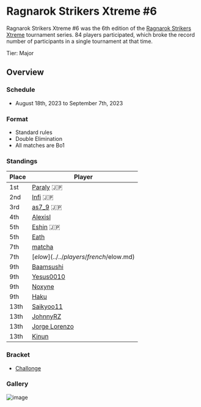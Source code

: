 # Ragnarok Strikers Xtreme #6

Ragnarok Strikers Xtreme #6 was the 6th edition of the [Ragnarok Strikers Xtreme](ragnaxmain.md) tournament series.
84 players participated, which broke the record number of participants in a single tournament at that time.

Tier: Major

## Overview

### Schedule
- August 18th, 2023 to September 7th, 2023

### Format
- Standard rules
- Double Elimination
- All matches are Bo1

### Standings

|Place|Player|
|-|-|
|1st|[Paraly](../../players/japanese/paraly.md) :jp:|
|2nd|[Infi](../../players/japanese/infi.md) :jp:|
|3rd|[as7_9](../../players/japanese/as7_9.md) :jp:|
|4th|[Alexisl](../../players/french/alexisl.md)|
|5th|[Eshin](../../players/japanese/eshin.md) :jp:|
|5th|[Eath](../../players/belgian/eath.md)|
|7th|[matcha](../../players/chinese/matcha.md)|
|7th|[$elow](../../players/french/$elow.md)|
|9th|[Baamsushi](../../players/indonesian/baamsushi.md)|
|9th|[Yesus0010](../../players/spanish/yesus.md)|
|9th|[Noxyne](../../players/french/noxyne.md)|
|9th|[Haku](../../players/german/haku.md)|
|13th|[Saikyoo11](../../players/french/saikyoo11.md)|
|13th|[JohnnyRZ](../../players/spanish/johnny.md)|
|13th|[Jorge Lorenzo](../../players/spanish/jorge.md)|
|13th|[Kinun](../../players/belgian/kinun.md)|

### Bracket
- [Challonge](https://challonge.com/8fy7h14h)

### Gallery

![image](https://github.com/inabikarilibrary/inalib/assets/110833255/e5bd2b20-5593-4573-a63d-486033954f48)

